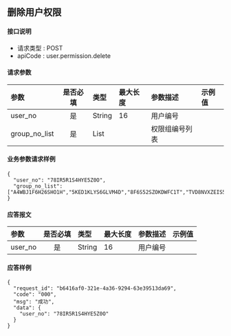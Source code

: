## 删除用户权限

#### 接口说明


* 请求类型 : POST
* apiCode : user.permission.delete

#### 请求参数
| 参数          | 是否必填 | 类型         | 最大长度 | 参数描述       | 示例值 |
| :------------ | :------: | :----------- | :------- | :------------- | :----- |
| user_no       |    是    | String       | 16       | 用户编号       |        |
| group_no_list |    是    | List<String> |          | 权限组编号列表 |        |

#### 业务参数请求样例
```
{
  "user_no": "78IR5R1S4HYE5Z0O",
  "group_no_list": ["A4WBJ1F6H26SHO1H","5KED1KLYS6GLVM4D","8F6S52SZOKDWFC1T","TVD8NVXZEIS5FMOQ"]
}
```

#### 应答报文

| 参数    | 是否必填 | 类型   | 最大长度 | 参数描述 | 示例值 |
| :------ | :------: | :----- | :------- | :------- | :----- |
| user_no |    是    | String | 16       | 用户编号 |        |


#### 应答样例

```
{
  "request_id": "b6416af0-321e-4a36-9294-63e39513da69",
  "code": "000",
  "msg": "成功",
  "data": {
    "user_no": "78IR5R1S4HYE5Z0O"
  }
}


```
